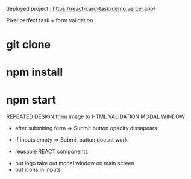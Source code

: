 deployed project :  https://react-card-task-demo.vercel.app/

Pixel perfect task + form validation

# git clone <this repository>

# npm install

# npm start
  
  REPEATED DESIGN from image to HTML 
  VALIDATION
  MODAL WINDOW

- after submiting form => Submit button opacity dissapears

- if inputs empty => Submit button doesnt work

- reusable REACT components
  
* put logo take out modal window on main screen
* put icons in inputs

